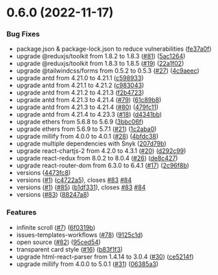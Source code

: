 # 0.6.0 (2022-11-17)


### Bug Fixes

* package.json & package-lock.json to reduce vulnerabilities ([fe37a0f](https://github.com/HITENDRAPAL3/cryptoplatform/commit/fe37a0f417fb32127973cef34bb1a5d700889e74))
* upgrade @reduxjs/toolkit from 1.8.2 to 1.8.3 ([#81](https://github.com/HITENDRAPAL3/cryptoplatform/issues/81)) ([5ac1264](https://github.com/HITENDRAPAL3/cryptoplatform/commit/5ac12642b6937c88ccddce6cf12e8da101a91285))
* upgrade @reduxjs/toolkit from 1.8.3 to 1.8.5 ([#19](https://github.com/HITENDRAPAL3/cryptoplatform/issues/19)) ([22a1f02](https://github.com/HITENDRAPAL3/cryptoplatform/commit/22a1f0261b6a18326a24b1c778c7d2108d8e1874))
* upgrade @tailwindcss/forms from 0.5.2 to 0.5.3 ([#27](https://github.com/HITENDRAPAL3/cryptoplatform/issues/27)) ([4c9aeec](https://github.com/HITENDRAPAL3/cryptoplatform/commit/4c9aeec1bde4ecc9d5998e6a072bc10b578269df))
* upgrade antd from 4.21.0 to 4.21.1 ([c598933](https://github.com/HITENDRAPAL3/cryptoplatform/commit/c598933d3802bb92effa34e5f039c2c58b6c9849))
* upgrade antd from 4.21.1 to 4.21.2 ([c983043](https://github.com/HITENDRAPAL3/cryptoplatform/commit/c9830439d7e7b2d2ca759a703831de16ad579723))
* upgrade antd from 4.21.2 to 4.21.3 ([f2b4723](https://github.com/HITENDRAPAL3/cryptoplatform/commit/f2b472318d329bd230ed32c033bf6f628c059f05))
* upgrade antd from 4.21.3 to 4.21.4 ([#79](https://github.com/HITENDRAPAL3/cryptoplatform/issues/79)) ([61c89b8](https://github.com/HITENDRAPAL3/cryptoplatform/commit/61c89b85fb25f797690f3e7ca6eb9ad9312b1051))
* upgrade antd from 4.21.3 to 4.21.4 ([#80](https://github.com/HITENDRAPAL3/cryptoplatform/issues/80)) ([479fc11](https://github.com/HITENDRAPAL3/cryptoplatform/commit/479fc113363115acd659b678465bd4c9c9a8610a))
* upgrade antd from 4.21.4 to 4.23.3 ([#18](https://github.com/HITENDRAPAL3/cryptoplatform/issues/18)) ([d4341bb](https://github.com/HITENDRAPAL3/cryptoplatform/commit/d4341bb63bc46ae1b292a285f2493780edb308a8))
* upgrade ethers from 5.6.8 to 5.6.9 ([3bbc06f](https://github.com/HITENDRAPAL3/cryptoplatform/commit/3bbc06f5088974f1b95664c1f8a6ec4fcf9a4eff))
* upgrade ethers from 5.6.9 to 5.7.1 ([#21](https://github.com/HITENDRAPAL3/cryptoplatform/issues/21)) ([1c2aba0](https://github.com/HITENDRAPAL3/cryptoplatform/commit/1c2aba0e526b066845b6d75f3d984b7085f26ba8))
* upgrade millify from 4.0.0 to 4.0.1 ([#28](https://github.com/HITENDRAPAL3/cryptoplatform/issues/28)) ([4bfdc38](https://github.com/HITENDRAPAL3/cryptoplatform/commit/4bfdc38cd114a2fa86474bf4e855de882db1aebb))
* upgrade multiple dependencies with Snyk ([207d79b](https://github.com/HITENDRAPAL3/cryptoplatform/commit/207d79b7a4651239e815036645cd8912e2cb48f8))
* upgrade react-chartjs-2 from 4.2.0 to 4.3.1 ([#20](https://github.com/HITENDRAPAL3/cryptoplatform/issues/20)) ([d292c99](https://github.com/HITENDRAPAL3/cryptoplatform/commit/d292c99cfb9ce6c878832d8171de738200a9abfc))
* upgrade react-redux from 8.0.2 to 8.0.4 ([#26](https://github.com/HITENDRAPAL3/cryptoplatform/issues/26)) ([de8c427](https://github.com/HITENDRAPAL3/cryptoplatform/commit/de8c4279945ddd533570014059878401091b94d0))
* upgrade react-router-dom from 6.3.0 to 6.4.1 ([#17](https://github.com/HITENDRAPAL3/cryptoplatform/issues/17)) ([2c96f8b](https://github.com/HITENDRAPAL3/cryptoplatform/commit/2c96f8b58c47aaf67692155c16127ccb313e1f18))
* versions ([4473fc8](https://github.com/HITENDRAPAL3/cryptoplatform/commit/4473fc837a89c2f790120a42d2833a48b171cc4d))
* versions ([#1](https://github.com/HITENDRAPAL3/cryptoplatform/issues/1)) ([c4722a5](https://github.com/HITENDRAPAL3/cryptoplatform/commit/c4722a50b3ed5658991ef0a3a2ff9054719d3746)), closes [#83](https://github.com/HITENDRAPAL3/cryptoplatform/issues/83) [#84](https://github.com/HITENDRAPAL3/cryptoplatform/issues/84)
* versions ([#1](https://github.com/HITENDRAPAL3/cryptoplatform/issues/1)) ([#85](https://github.com/HITENDRAPAL3/cryptoplatform/issues/85)) ([b1df331](https://github.com/HITENDRAPAL3/cryptoplatform/commit/b1df3316214534531551fb75c66e064d30ccb4d6)), closes [#83](https://github.com/HITENDRAPAL3/cryptoplatform/issues/83) [#84](https://github.com/HITENDRAPAL3/cryptoplatform/issues/84)
* versions ([#83](https://github.com/HITENDRAPAL3/cryptoplatform/issues/83)) ([88247a8](https://github.com/HITENDRAPAL3/cryptoplatform/commit/88247a8d3c7fad4bf96b5837b7cd20ab0e5cfb19))


### Features

* infinite scroll ([#7](https://github.com/HITENDRAPAL3/cryptoplatform/issues/7)) ([6f0319b](https://github.com/HITENDRAPAL3/cryptoplatform/commit/6f0319b0da3d99082d373dfacf23c66e451ee329))
* issues-templates-workflows ([#78](https://github.com/HITENDRAPAL3/cryptoplatform/issues/78)) ([9125c1d](https://github.com/HITENDRAPAL3/cryptoplatform/commit/9125c1d49fe481c2d30f5352c583cf13b998a4ba))
* open source ([#82](https://github.com/HITENDRAPAL3/cryptoplatform/issues/82)) ([95ced54](https://github.com/HITENDRAPAL3/cryptoplatform/commit/95ced540f84ffb4d08ddb8924b44ffb46a2dcb4f))
* transparent card style ([#16](https://github.com/HITENDRAPAL3/cryptoplatform/issues/16)) ([b83f1f3](https://github.com/HITENDRAPAL3/cryptoplatform/commit/b83f1f38c9ce8325191d6c8568ad0221471326a9))
* upgrade html-react-parser from 1.4.14 to 3.0.4 ([#30](https://github.com/HITENDRAPAL3/cryptoplatform/issues/30)) ([ce5214f](https://github.com/HITENDRAPAL3/cryptoplatform/commit/ce5214fc794eaef86764ac3f3cbefbabf673f03f))
* upgrade millify from 4.0.0 to 5.0.1 ([#31](https://github.com/HITENDRAPAL3/cryptoplatform/issues/31)) ([06385a3](https://github.com/HITENDRAPAL3/cryptoplatform/commit/06385a3fe6599674cd196b39426797ebab67d138))




